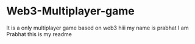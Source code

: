 # Web3-Multiplayer-game
It is a only multiplayer game based on web3
hiii my name is prabhat
I am Prabhat this is my readme